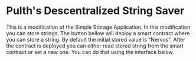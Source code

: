 # Pulth's Descentralized String Saver

This is a modification of the Simple Storage Application. In this modification you can store strings. The button bellow will deploy a smart contract where you can store a string. By default the initial stored value is "Nervos". After the contract is deployed you can either read stored string from the smart contract or set a new one. You can do that using the interface below.
